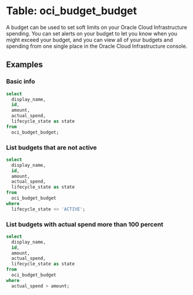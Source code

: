 # Table: oci_budget_budget

A budget can be used to set soft limits on your Oracle Cloud Infrastructure spending. You can set alerts on your budget to let you know when you might exceed your budget, and you can view all of your budgets and spending from one single place in the Oracle Cloud Infrastructure console.

## Examples

### Basic info

```sql
select
  display_name,
  id,
  amount,
  actual_spend,
  lifecycle_state as state
from
  oci_budget_budget;
```

### List budgets that are not active

```sql
select
  display_name,
  id,
  amount,
  actual_spend,
  lifecycle_state as state
from
  oci_budget_budget
where
  lifecycle_state <> 'ACTIVE';
```

### List budgets with actual spend more than 100 percent

```sql
select
  display_name,
  id,
  amount,
  actual_spend,
  lifecycle_state as state
from
  oci_budget_budget
where
  actual_spend > amount;
```
